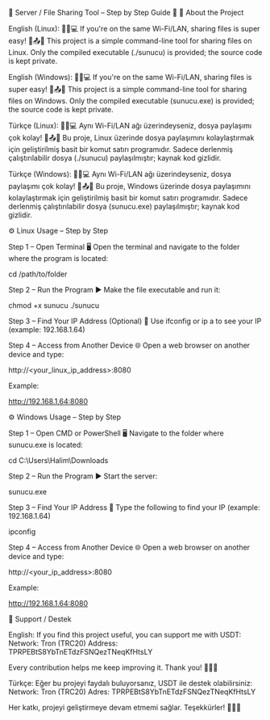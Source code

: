 🌟 Server / File Sharing Tool – Step by Step Guide 🌟
📌 About the Project

English (Linux):
🌟📱💻 If you're on the same Wi-Fi/LAN, sharing files is super easy! 🚀📤✨
This project is a simple command-line tool for sharing files on Linux.
Only the compiled executable (./sunucu) is provided; the source code is kept private.

English (Windows):
🌟📱💻 If you're on the same Wi-Fi/LAN, sharing files is super easy! 🚀📤✨
This project is a simple command-line tool for sharing files on Windows.
Only the compiled executable (sunucu.exe) is provided; the source code is kept private.

Türkçe (Linux):
🌟📱💻 Aynı Wi-Fi/LAN ağı üzerindeyseniz, dosya paylaşımı çok kolay! 🚀📤✨
Bu proje, Linux üzerinde dosya paylaşımını kolaylaştırmak için geliştirilmiş basit bir komut satırı programıdır.
Sadece derlenmiş çalıştırılabilir dosya (./sunucu) paylaşılmıştır; kaynak kod gizlidir.

Türkçe (Windows):
🌟📱💻 Aynı Wi-Fi/LAN ağı üzerindeyseniz, dosya paylaşımı çok kolay! 🚀📤✨
Bu proje, Windows üzerinde dosya paylaşımını kolaylaştırmak için geliştirilmiş basit bir komut satırı programıdır.
Sadece derlenmiş çalıştırılabilir dosya (sunucu.exe) paylaşılmıştır; kaynak kod gizlidir.

⚙️ Linux Usage – Step by Step

Step 1 – Open Terminal
🖥️ Open the terminal and navigate to the folder where the program is located:

cd /path/to/folder


Step 2 – Run the Program
▶️ Make the file executable and run it:

chmod +x sunucu
./sunucu


Step 3 – Find Your IP Address (Optional)
📡 Use ifconfig or ip a to see your IP (example: 192.168.1.64)

Step 4 – Access from Another Device
🌐 Open a web browser on another device and type:

http://<your_linux_ip_address>:8080


Example:

http://192.168.1.64:8080

⚙️ Windows Usage – Step by Step

Step 1 – Open CMD or PowerShell
🖥️ Navigate to the folder where sunucu.exe is located:

cd C:\Users\Halim\Downloads


Step 2 – Run the Program
▶️ Start the server:

sunucu.exe


Step 3 – Find Your IP Address
📡 Type the following to find your IP (example: 192.168.1.64)

ipconfig


Step 4 – Access from Another Device
🌐 Open a web browser on another device and type:

http://<your_ip_address>:8080


Example:

http://192.168.1.64:8080

💖 Support / Destek

English:
If you find this project useful, you can support me with USDT:
Network: Tron (TRC20)
Address: TPRPEBtS8YbTnETdzFSNQezTNeqKfHtsLY

Every contribution helps me keep improving it. Thank you! 🌟🙏💵

Türkçe:
Eğer bu projeyi faydalı buluyorsanız, USDT ile destek olabilirsiniz:
Network: Tron (TRC20)
Adres: TPRPEBtS8YbTnETdzFSNQezTNeqKfHtsLY

Her katkı, projeyi geliştirmeye devam etmemi sağlar. Teşekkürler! 🌟🙏💵

